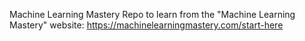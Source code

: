 Machine Learning Mastery
Repo to learn from the "Machine Learning Mastery" website: https://machinelearningmastery.com/start-here
